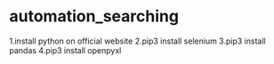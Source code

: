 # automation_searching
1.install python on official website
2.pip3 install selenium
3.pip3 install pandas
4.pip3 install openpyxl